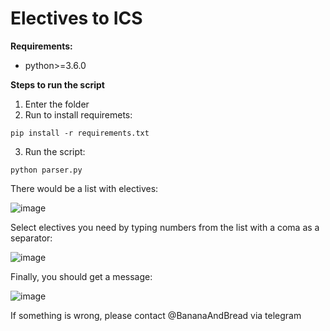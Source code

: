 # Electives to ICS

__Requirements:__
* python>=3.6.0

__Steps to run the script__
1) Enter the folder
2) Run to install requiremets:

`pip install -r requirements.txt`

3) Run the script:

`python parser.py`

There would be a list with electives:

![image](https://user-images.githubusercontent.com/32180157/72827336-a552a900-3c8b-11ea-8b6c-24f65aa4a997.png)


Select electives you need by typing numbers from the list with a coma as a separator:

![image](https://user-images.githubusercontent.com/32180157/72827409-c87d5880-3c8b-11ea-91c8-e4ae4f52506c.png)

Finally, you should get a message:

![image](https://user-images.githubusercontent.com/32180157/72827438-d7fca180-3c8b-11ea-8cd9-d7eec3d702c4.png)



If something is wrong, please contact @BananaAndBread via telegram


